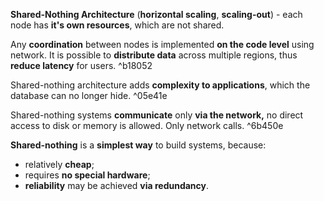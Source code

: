 **Shared-Nothing Architecture** (**horizontal scaling**, **scaling-out**) - each node has **it's own resources**, which are not shared. 

Any **coordination** between nodes is implemented **on the code level** using network. It is possible to **distribute data** across multiple regions, thus **reduce latency** for users. ^b18052

Shared-nothing architecture adds **complexity to applications**, which the database can no longer hide. ^05e41e

Shared-nothing systems **communicate** only **via the network,** no direct access to disk or memory is allowed. Only network calls. ^6b450e

**Shared-nothing** is a **simplest way** to build systems, because:
- relatively **cheap**;
- requires **no special hardware**;
- **reliability** may be achieved **via redundancy**.

